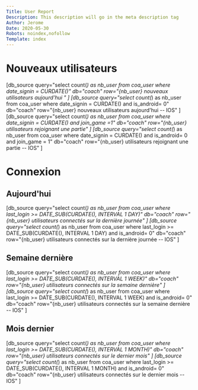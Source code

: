 ```yaml
---
Title: User Report
Description: This description will go in the meta description tag
Author: Jerome
Date: 2020-05-30
Robots: noindex,nofollow
Template: index
---
```


# Nouveaux utilisateurs

[db_source query="select count(*) as nb_user from coa_user where date_signin = CURDATE()" db="coach" row="{nb_user} nouveaux utilisateurs aujourd'hui " ]
[db_source query="select count(*) as nb_user from coa_user where date_signin = CURDATE() and is_android= 0" db="coach" row="{nb_user} nouveaux utilisateurs aujourd'hui -- IOS" ]
[db_source query="select count(*) as nb_user from coa_user where date_signin = CURDATE() and join_game =1" db="coach" row="{nb_user} utilisateurs rejoignant une partie" ]
[db_source query="select count(*) as nb_user from coa_user where date_signin = CURDATE() and is_android= 0 and join_game = 1" db="coach" row="{nb_user} utilisateurs rejoignant une partie -- IOS" ]

# Connexion

## Aujourd'hui

[db_source query="select count(*) as nb_user from coa_user where last_login >= DATE_SUB(CURDATE(), INTERVAL 1 DAY)" db="coach" row="{nb_user} utilisateurs connectés sur la dernière journée" ]
[db_source query="select count(*) as nb_user from coa_user where last_login >= DATE_SUB(CURDATE(), INTERVAL 1 DAY) and is_android= 0" db="coach" row="{nb_user} utilisateurs connectés sur la dernière journée -- IOS" ]

## Semaine dernière

[db_source query="select count(*) as nb_user from coa_user where last_login >= DATE_SUB(CURDATE(), INTERVAL 1 WEEK)" db="coach" row="{nb_user} utilisateurs connectés sur la semaine dernière" ]
[db_source query="select count(*) as nb_user from coa_user where last_login >= DATE_SUB(CURDATE(), INTERVAL 1 WEEK) and is_android= 0" db="coach" row="{nb_user} utilisateurs connectés sur la semaine dernière -- IOS" ]

## Mois dernier

[db_source query="select count(*) as nb_user from coa_user where last_login >= DATE_SUB(CURDATE(), INTERVAL 1 MONTH)" db="coach" row="{nb_user} utilisateurs connectés sur le dernier mois" ]
[db_source query="select count(*) as nb_user from coa_user where last_login >= DATE_SUB(CURDATE(), INTERVAL 1 MONTH) and is_android= 0" db="coach" row="{nb_user} utilisateurs connectés sur le dernier mois -- IOS" ]
